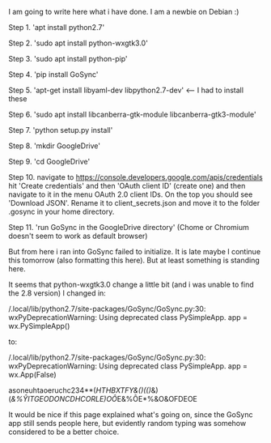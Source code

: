 I am going to write here what i have done. I am a newbie on Debian :)

Step 1. 'apt install python2.7'

Step 2. 'sudo apt install python-wxgtk3.0'

Step 3. 'sudo apt install python-pip'

Step 4. 'pip install GoSync'

Step 5. 'apt-get install libyaml-dev libpython2.7-dev' <-- I had to install these

Step 6. 'sudo apt install libcanberra-gtk-module libcanberra-gtk3-module'

Step 7. 'python setup.py install'

Step 8. 'mkdir GoogleDrive'

Step 9. 'cd GoogleDrive'

Step 10. navigate to https://console.developers.google.com/apis/credentials hit 'Create credentials' and then 'OAuth client ID' (create one) and then navigate to it in the menu OAuth 2.0 client IDs. On the top you should see 'Download JSON'. Rename it to client_secrets.json and move it to the folder .gosync in your home directory.

Step 11. 'run GoSync in the GoogleDrive directory' (Chome or Chromium doesn't seem to work as default browser)

But from here i ran into GoSync failed to initialize. It is late maybe I continue this tomorrow (also formatting this here). But at least something is standing here.

It seems that python-wxgtk3.0 change a little bit (and i was unable to find the 2.8 version) I changed in:

/.local/lib/python2.7/site-packages/GoSync/GoSync.py:30: wxPyDeprecationWarning: Using deprecated class PySimpleApp. 
  app = wx.PySimpleApp()

to: 

/.local/lib/python2.7/site-packages/GoSync/GoSync.py:30: wxPyDeprecationWarning: Using deprecated class PySimpleApp. 
  app = wx.App(False)

asoneuhtaoeruchc234**(*HTHBXTFY&()(()*&)(*&%ŶITGEODONCDHCORLE)OÔ*E&%ÔE*%&O&OFDEOE

It would be nice if this page explained what's going on, since the GoSync app still sends people here, but evidently random typing was somehow considered to be a better choice.